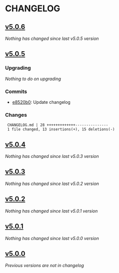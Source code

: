 # CHANGELOG

## [v5.0.6](https://github.com/softspring/polymorphic-form-type/releases/tag/v5.0.6)

*Nothing has changed since last v5.0.5 version*

## [v5.0.5](https://github.com/softspring/polymorphic-form-type/releases/tag/v5.0.5)

### Upgrading

*Nothing to do on upgrading*

### Commits

- [e8520b0](https://github.com/softspring/polymorphic-form-type/commit/e8520b065da72f7a277cd9381786dc7023d13494): Update changelog

### Changes

```
 CHANGELOG.md | 28 +++++++++++++---------------
 1 file changed, 13 insertions(+), 15 deletions(-)
```

## [v5.0.4](https://github.com/softspring/polymorphic-form-type/releases/tag/v5.0.4)

*Nothing has changed since last v5.0.3 version*

## [v5.0.3](https://github.com/softspring/polymorphic-form-type/releases/tag/v5.0.3)

*Nothing has changed since last v5.0.2 version*

## [v5.0.2](https://github.com/softspring/polymorphic-form-type/releases/tag/v5.0.2)

*Nothing has changed since last v5.0.1 version*

## [v5.0.1](https://github.com/softspring/polymorphic-form-type/releases/tag/v5.0.1)

*Nothing has changed since last v5.0.0 version*

## [v5.0.0](https://github.com/softspring/polymorphic-form-type/releases/tag/v5.0.0)

*Previous versions are not in changelog*
